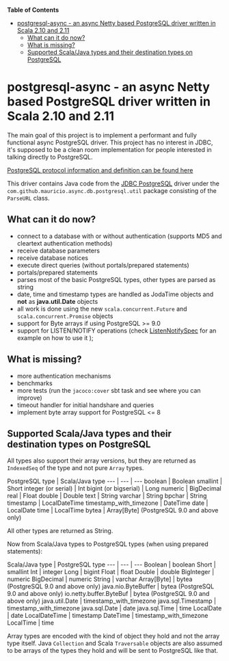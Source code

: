 <!-- START doctoc generated TOC please keep comment here to allow auto update -->
<!-- DON'T EDIT THIS SECTION, INSTEAD RE-RUN doctoc TO UPDATE -->
**Table of Contents**

- [postgresql-async - an async Netty based PostgreSQL driver written in Scala 2.10 and 2.11](#postgresql-async---an-async-netty-based-postgresql-driver-written-in-scala-210)
	- [What can it do now?](#what-can-it-do-now)
	- [What is missing?](#what-is-missing)
	- [Supported Scala/Java types and their destination types on PostgreSQL](#supported-scalajava-types-and-their-destination-types-on-postgresql)

<!-- END doctoc generated TOC please keep comment here to allow auto update -->

# postgresql-async - an async Netty based PostgreSQL driver written in Scala 2.10 and 2.11

The main goal of this project is to implement a performant and fully functional async PostgreSQL driver. This project
has no interest in JDBC, it's supposed to be a clean room implementation for people interested in talking directly
to PostgreSQL.

[PostgreSQL protocol information and definition can be found here](http://www.postgresql.org/docs/devel/static/protocol.html)

This driver contains Java code from the [JDBC PostgreSQL](http://jdbc.postgresql.org/) driver under the
`com.github.mauricio.async.db.postgresql.util` package consisting of the `ParseURL` class.

## What can it do now?

- connect to a database with or without authentication (supports MD5 and cleartext authentication methods)
- receive database parameters
- receive database notices
- execute direct queries (without portals/prepared statements)
- portals/prepared statements
- parses most of the basic PostgreSQL types, other types are parsed as string
- date, time and timestamp types are handled as JodaTime objects and **not** as **java.util.Date** objects
- all work is done using the new `scala.concurrent.Future` and `scala.concurrent.Promise` objects
- support for Byte arrays if using PostgreSQL >= 9.0
- support for LISTEN/NOTIFY operations (check [ListenNotifySpec](https://github.com/mauricio/postgresql-async/blob/master/postgresql-async/src/test/scala/com/github/mauricio/async/db/postgresql/ListenNotifySpec.scala) for an example on how to use it );

## What is missing?

- more authentication mechanisms
- benchmarks
- more tests (run the `jacoco:cover` sbt task and see where you can improve)
- timeout handler for initial handshare and queries
- implement byte array support for PostgreSQL <= 8

## Supported Scala/Java types and their destination types on PostgreSQL

All types also support their array versions, but they are returned as `IndexedSeq` of the type and not
pure `Array` types.

PostgreSQL type | Scala/Java type
--- | --- | ---
boolean | Boolean
smallint | Short
integer (or serial) | Int
bigint (or bigserial) | Long
numeric | BigDecimal
real | Float
double | Double
text | String
varchar | String
bpchar | String
timestamp | LocalDateTime
timestamp_with_timezone | DateTime
date | LocalDate
time | LocalTime
bytea | Array[Byte] (PostgreSQL 9.0 and above only)

All other types are returned as String.

Now from Scala/Java types to PostgreSQL types (when using prepared
statements):

Scala/Java type | PostgreSQL type
--- | --- | ---
Boolean | boolean
Short | smallint
Int | integer
Long | bigint
Float | float
Double | double
BigInteger | numeric
BigDecimal | numeric
String | varchar
Array[Byte] | bytea (PostgreSQL 9.0 and above only)
java.nio.ByteBuffer | bytea (PostgreSQL 9.0 and above only)
io.netty.buffer.ByteBuf | bytea (PostgreSQL 9.0 and above only)
java.util.Date | timestamp_with_timezone
java.sql.Timestamp | timestamp_with_timezone
java.sql.Date | date
java.sql.Time | time
LocalDate | date
LocalDateTime | timestamp
DateTime | timestamp_with_timezone
LocalTime | time

Array types are encoded with the kind of object they hold and not the array type itself. Java `Collection` and
Scala `Traversable` objects are also assumed to be arrays of the types they hold and will be sent to PostgreSQL
like that.

